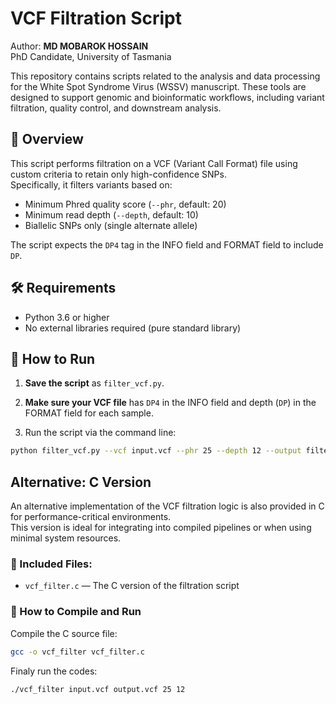 # VCF Filtration Script

Author: **MD MOBAROK HOSSAIN**  
PhD Candidate, University of Tasmania  

This repository contains scripts related to the analysis and data processing for the White Spot Syndrome Virus (WSSV) manuscript. These tools are designed to support genomic and bioinformatic workflows, including variant filtration, quality control, and downstream analysis.

## 🧬 Overview

This script performs filtration on a VCF (Variant Call Format) file using custom criteria to retain only high-confidence SNPs.  
Specifically, it filters variants based on:

- Minimum Phred quality score (`--phr`, default: 20)
- Minimum read depth (`--depth`, default: 10)
- Biallelic SNPs only (single alternate allele)

The script expects the `DP4` tag in the INFO field and FORMAT field to include `DP`.

## 🛠 Requirements

- Python 3.6 or higher
- No external libraries required (pure standard library)

## 🚀 How to Run

1. **Save the script** as `filter_vcf.py`.

2. **Make sure your VCF file** has `DP4` in the INFO field and depth (`DP`) in the FORMAT field for each sample.

3. Run the script via the command line:

```bash
python filter_vcf.py --vcf input.vcf --phr 25 --depth 12 --output filtered_output.vcf
```
## Alternative: C Version

An alternative implementation of the VCF filtration logic is also provided in C for performance-critical environments.  
This version is ideal for integrating into compiled pipelines or when using minimal system resources.

### 📄 Included Files:

- `vcf_filter.c` — The C version of the filtration script

### 🧪 How to Compile and Run

Compile the C source file:

```bash
gcc -o vcf_filter vcf_filter.c
```
Finaly run the codes:

```bash
./vcf_filter input.vcf output.vcf 25 12


